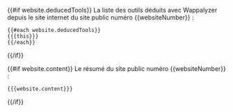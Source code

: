 {{#if website.deducedTools}}
La liste des outils déduits avec Wappalyzer depuis le site internet du site public numéro {{websiteNumber}} :

```
{{#each website.deducedTools}}
{{{this}}}
{{/each}}
```

{{/if}}

{{#if website.content}}
Le résumé du site public numéro {{websiteNumber}} :

```
{{{website.content}}}
```

{{/if}}
